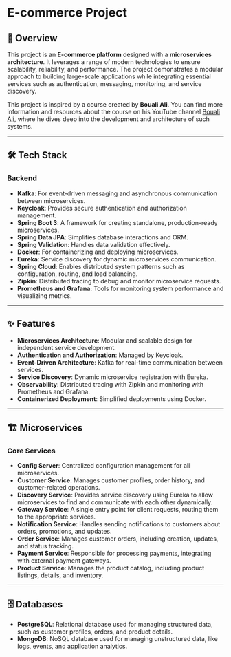 # E-commerce Project  

## 📖 Overview  
This project is an **E-commerce platform** designed with a **microservices architecture**. It leverages a range of modern technologies to ensure scalability, reliability, and performance. The project demonstrates a modular approach to building large-scale applications while integrating essential services such as authentication, messaging, monitoring, and service discovery. 

This project is inspired by a course created by **Bouali Ali**. You can find more information and resources about the course on his YouTube channel [Bouali Ali](https://www.youtube.com/@BoualiAli), where he dives deep into the development and architecture of such systems.

---

## 🛠️ Tech Stack  

### Backend  
- **Kafka**: For event-driven messaging and asynchronous communication between microservices.  
- **Keycloak**: Provides secure authentication and authorization management.  
- **Spring Boot 3**: A framework for creating standalone, production-ready microservices.  
- **Spring Data JPA**: Simplifies database interactions and ORM.  
- **Spring Validation**: Handles data validation effectively.  
- **Docker**: For containerizing and deploying microservices.  
- **Eureka**: Service discovery for dynamic microservices communication.  
- **Spring Cloud**: Enables distributed system patterns such as configuration, routing, and load balancing.  
- **Zipkin**: Distributed tracing to debug and monitor microservice requests.  
- **Prometheus and Grafana**: Tools for monitoring system performance and visualizing metrics.  

---

## ✨ Features  
- **Microservices Architecture**: Modular and scalable design for independent service development.  
- **Authentication and Authorization**: Managed by Keycloak.  
- **Event-Driven Architecture**: Kafka for real-time communication between services.  
- **Service Discovery**: Dynamic microservice registration with Eureka.  
- **Observability**: Distributed tracing with Zipkin and monitoring with Prometheus and Grafana.  
- **Containerized Deployment**: Simplified deployments using Docker.  

---

## 🏗️ Microservices  

### Core Services  
- **Config Server**: Centralized configuration management for all microservices.  
- **Customer Service**: Manages customer profiles, order history, and customer-related operations.  
- **Discovery Service**: Provides service discovery using Eureka to allow microservices to find and communicate with each other dynamically.  
- **Gateway Service**: A single entry point for client requests, routing them to the appropriate services.  
- **Notification Service**: Handles sending notifications to customers about orders, promotions, and updates.  
- **Order Service**: Manages customer orders, including creation, updates, and status tracking.  
- **Payment Service**: Responsible for processing payments, integrating with external payment gateways.  
- **Product Service**: Manages the product catalog, including product listings, details, and inventory.  

---

## 🗄️ Databases  
- **PostgreSQL**: Relational database used for managing structured data, such as customer profiles, orders, and product details.  
- **MongoDB**: NoSQL database used for managing unstructured data, like logs, events, and application analytics.
